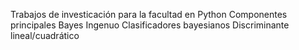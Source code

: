 Trabajos de investicación para la facultad en Python
Componentes principales
Bayes Ingenuo
Clasificadores bayesianos
Discriminante lineal/cuadrático

